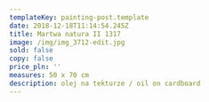 ```yaml
---
templateKey: painting-post.template
date: 2018-12-18T11:14:54.245Z
title: Martwa natura II 1317
image: /img/img_3712-edit.jpg
sold: false
copy: false
price_pln: ''
measures: 50 x 70 cm
description: olej na tekturze / oil on cardboard
---
```


